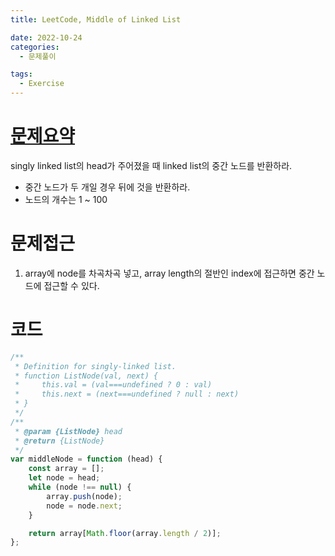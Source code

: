 ```yaml
---
title: LeetCode, Middle of Linked List

date: 2022-10-24
categories:
  - 문제풀이

tags:
  - Exercise
---
```


# [문제요약](https://leetcode.com/problems/middle-of-the-linked-list/)

singly linked list의 head가 주어졌을 때 linked list의 중간 노드를 반환하라.

- 중간 노드가 두 개일 경우 뒤에 것을 반환하라.
- 노드의 개수는 1 ~ 100

# 문제접근

1. array에 node를 차곡차곡 넣고, array length의 절반인 index에 접근하면 중간 노드에 접근할 수 있다.

# 코드

```javascript
/**
 * Definition for singly-linked list.
 * function ListNode(val, next) {
 *     this.val = (val===undefined ? 0 : val)
 *     this.next = (next===undefined ? null : next)
 * }
 */
/**
 * @param {ListNode} head
 * @return {ListNode}
 */
var middleNode = function (head) {
	const array = [];
	let node = head;
	while (node !== null) {
		array.push(node);
		node = node.next;
	}

	return array[Math.floor(array.length / 2)];
};
```
